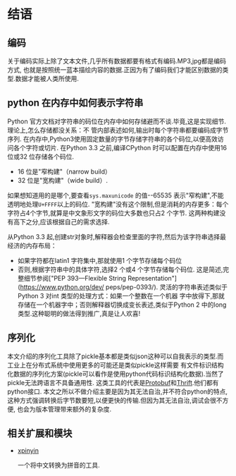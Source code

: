 # 结语

## 编码

关于编码实际上除了文本文件,几乎所有数据都要有格式有编码.MP3,jpg都是编码方式,
也就是按照统一蓝本描绘内容的数据.正因为有了编码我们才能区别数据的类型.数据才能被人类所使用.

## python 在内存中如何表示字符串

Python 官方文档对字符串的码位在内存中如何存储避而不谈.毕竟,这是实现细节.理论上,怎么存储都没关系：不
管内部表述如何,输出时每个字符串都要编码成字节序列.
在内存中,Python3使用固定数量的字节存储字符串的各个码位,以便高效访问各个字符或切片.
在Python 3.3 之前,编译CPython 时可以配置在内存中使用16 位或32 位存储各个码位.

+ 16 位是"窄构建"（narrow build）
+ 32 位是"宽构建"（wide build）.

如果想知道用的是哪个,要查看`sys.maxunicode` 的值--65535 表示"窄构建",不能透明地处理`U+FFFF`以上的码位.
"宽构建"没有这个限制,但是消耗的内存更多：每个字符占4个字节,就算是中文象形文字的码位大多数也只占2 个字节.
这两种构建没有高下之分,应该根据自己的需求选择.


从Python 3.3 起,创建str对象时,解释器会检查里面的字符,然后为该字符串选择最经济的内存布局：

+ 如果字符都在latin1 字符集中,那就使用1 个字节存储每个码位
+ 否则,根据字符串中的具体字符,选择2 个或4 个字节存储每个码位.
这是简述,完整细节参阅["PEP 393—Flexible String Representation"](https://www.python.org/dev/
peps/pep-0393/).
灵活的字符串表述类似于Python 3 对int 类型的处理方式：如果一个整数在一个机器
字中放得下,那就存储在一个机器字中；否则解释器切换成变长表述,类似于Python 2
中的long 类型.这种聪明的做法得到推广,真是让人欢喜!



## 序列化

本文介绍的序列化工具除了pickle基本都是类似json这种可以自我表示的类型.而工业上在分布式系统中使用更多的可能还是类似pickle这样需要
有文件标识结构化数据的序列化方案(pickle可以看作是使用python代码标识结构化数据).当然了pickle无法跨语言不具备通用性.
这类工具的代表是[Protobuf](https://github.com/google/protobuf)和[Thrift](https://github.com/apache/thrift).他们都有python接口.
本文之所以不做介绍主要是因为其无法自治,并不符合python的特点,这种方式强调转换后字节数要短,以便更快的传输.但因为其无法自治,调试会很不方便,
也会为版本管理带来额外的复杂度.


## 相关扩展和模块

+ [xpinyin](https://github.com/lxneng/xpinyin)

    一个将中文转换为拼音的工具.